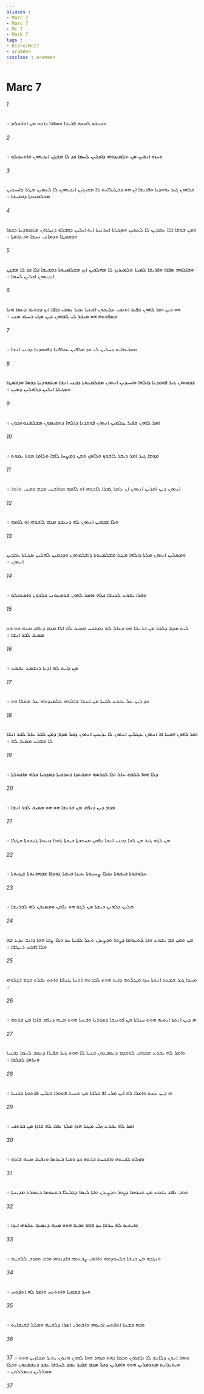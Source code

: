 ```yaml
---
aliases : 
- Marc 7
- Marc 7
- Mc 7
- Mark 7
tags : 
- Bible/Mc/7
- araméen
cssclass : araméen
---
```


# Marc 7

###### 1
ܘܟܢܫܘ ܠܘܬܗ ܦܪܝܫܐ ܘܤܦܪܐ ܕܐܬܘ ܡܢ ܐܘܪܫܠܡ ܀
###### 2
ܘܚܙܘ ܐܢܫܝܢ ܡܢ ܬܠܡܝܕܘܗܝ ܕܐܟܠܝܢ ܠܚܡܐ ܟܕ ܠܐ ܡܫܓܢ ܐܝܕܝܗܘܢ ܘܐܬܥܕܠܘ ܀
###### 3
ܟܠܗܘܢ ܓܝܪ ܝܗܘܕܝܐ ܘܦܪܝܫܐ ܐܢ ܗܘ ܕܒܛܝܠܐܝܬ ܠܐ ܡܫܝܓܝܢ ܐܝܕܝܗܘܢ ܠܐ ܠܥܤܝܢ ܡܛܠ ܕܐܚܝܕܝܢ ܡܫܠܡܢܘܬܐ ܕܩܫܝܫܐ ܀
###### 4
ܘܡܢ ܫܘܩܐ ܐܠܐ ܥܡܕܝܢ ܠܐ ܠܥܤܝܢ ܘܤܓܝܐܬܐ ܐܚܪܢܝܬܐ ܐܝܬ ܐܝܠܝܢ ܕܩܒܠܘ ܕܢܛܪܘܢ ܡܥܡܘܕܝܬܐ ܕܟܤܐ ܘܕܩܤܛܐ ܘܕܡܐܢܝ ܢܚܫܐ ܘܕܥܪܤܬܐ ܀
###### 5
ܘܫܐܠܘܗܝ ܤܦܪܐ ܘܦܪܝܫܐ ܠܡܢܐ ܬܠܡܝܕܝܟ ܠܐ ܡܗܠܟܝܢ ܐܝܟ ܡܫܠܡܢܘܬܐ ܕܩܫܝܫܐ ܐܠܐ ܟܕ ܠܐ ܡܫܓܢ ܐܝܕܝܗܘܢ ܐܟܠܝܢ ܠܚܡܐ ܀
###### 6
ܗܘ ܕܝܢ ܐܡܪ ܠܗܘܢ ܫܦܝܪ ܐܬܢܒܝ ܥܠܝܟܘܢ ܐܫܥܝܐ ܢܒܝܐ ܢܤܒܝ ܒܐܦܐ ܐܝܟ ܕܟܬܝܒ ܕܥܡܐ ܗܢܐ ܒܤܦܘܬܗ ܗܘ ܡܝܩܪ ܠܝ ܠܒܗܘܢ ܕܝܢ ܤܓܝ ܪܚܝܩ ܡܢܝ ܀
###### 7
ܘܤܪܝܩܐܝܬ ܕܚܠܝܢ ܠܝ ܟܕ ܡܠܦܝܢ ܝܘܠܦܢܐ ܕܦܘܩܕܢܐ ܕܒܢܝ ܐܢܫܐ ܀
###### 8
ܫܒܩܬܘܢ ܓܝܪ ܦܘܩܕܢܐ ܕܐܠܗܐ ܘܐܚܝܕܝܢ ܐܢܬܘܢ ܡܫܠܡܢܘܬܐ ܕܒܢܝ ܐܢܫܐ ܡܥܡܘܕܝܬܐ ܕܟܤܐ ܘܕܩܤܛܐ ܘܤܓܝܐܬܐ ܐܝܠܝܢ ܕܠܗܠܝܢ ܕܡܝܢ ܀
###### 9
ܐܡܪ ܠܗܘܢ ܫܦܝܪ ܛܠܡܝܢ ܐܢܬܘܢ ܦܘܩܕܢܐ ܕܐܠܗܐ ܕܬܩܝܡܘܢ ܡܫܠܡܢܘܬܟܘܢ ܀
###### 10
ܡܘܫܐ ܓܝܪ ܐܡܪ ܕܝܩܪ ܠܐܒܘܟ ܘܠܐܡܟ ܘܡܢ ܕܡܨܚܐ ܠܐܒܐ ܘܠܐܡܐ ܡܘܬܐ ܢܡܘܬ ܀
###### 11
ܐܢܬܘܢ ܕܝܢ ܐܡܪܝܢ ܐܢܬܘܢ ܐܢ ܢܐܡܪ ܓܒܪܐ ܠܐܒܘܗܝ ܐܘ ܠܐܡܗ ܩܘܪܒܢܝ ܡܕܡ ܕܡܢܝ ܬܐܬܪ ܀
###### 12
ܘܠܐ ܫܒܩܝܢ ܐܢܬܘܢ ܠܗ ܕܢܥܒܕ ܡܕܡ ܠܐܒܘܗܝ ܐܘ ܠܐܡܗ ܀
###### 13
ܘܡܤܠܝܢ ܐܢܬܘܢ ܡܠܬܐ ܕܐܠܗܐ ܡܛܠ ܡܫܠܡܢܘܬܐ ܕܐܫܠܡܬܘܢ ܘܕܕܡܝܢ ܠܗܠܝܢ ܤܓܝܐܬܐ ܥܒܕܝܢ ܐܢܬܘܢ ܀
###### 14
ܘܩܪܐ ܝܫܘܥ ܠܟܢܫܐ ܟܠܗ ܘܐܡܪ ܠܗܘܢ ܫܘܡܥܘܢܝ ܟܠܟܘܢ ܘܐܤܬܟܠܘ ܀
###### 15
ܠܝܬ ܡܕܡ ܕܠܒܪ ܡܢ ܒܪܢܫܐ ܗܘ ܘܥܐܠ ܠܗ ܕܡܫܟܚ ܡܤܝܒ ܠܗ ܐܠܐ ܡܕܡ ܕܢܦܩ ܡܢܗ ܗܘ ܗܘ ܡܤܝܒ ܠܒܪ ܐܢܫܐ ܀
###### 16
ܡܢ ܕܐܝܬ ܠܗ ܐܕܢܐ ܕܢܫܡܥ ܢܫܡܥ ܀
###### 17
ܟܕ ܕܝܢ ܥܠ ܝܫܘܥ ܠܒܝܬܐ ܡܢ ܟܢܫܐ ܫܐܠܘܗܝ ܬܠܡܝܕܘܗܝ ܥܠ ܡܬܠܐ ܗܘ ܀
###### 18
ܐܡܪ ܠܗܘܢ ܗܟܢܐ ܐܦ ܐܢܬܘܢ ܥܛܠܝܢ ܐܢܬܘܢ ܠܐ ܝܕܥܝܢ ܐܢܬܘܢ ܕܟܠ ܡܕܡ ܕܡܢ ܠܒܪ ܥܐܠ ܠܒܪ ܐܢܫܐ ܠܐ ܡܫܟܚ ܡܤܝܒ ܠܗ ܀
###### 19
ܕܠܐ ܗܘܐ ܠܠܒܗ ܥܐܠ ܐܠܐ ܠܟܪܤܗ ܘܡܫܬܕܐ ܒܬܕܟܝܬܐ ܕܡܕܟܝܐ ܟܠܗ ܡܐܟܘܠܬܐ ܀
###### 20
ܡܕܡ ܕܝܢ ܕܢܦܩ ܡܢ ܒܪܢܫܐ ܗܘ ܗܘ ܡܤܝܒ ܠܒܪ ܐܢܫܐ ܀
###### 21
ܡܢ ܠܓܘ ܓܝܪ ܡܢ ܠܒܐ ܕܒܢܝ ܐܢܫܐ ܢܦܩܢ ܡܚܫܒܬܐ ܒܝܫܬܐ ܓܘܪܐ ܙܢܝܘܬܐ ܓܢܒܘܬܐ ܩܛܠܐ ܀
###### 22
ܥܠܘܒܘܬܐ ܒܝܫܘܬܐ ܢܟܠܐ ܨܚܢܘܬܐ ܥܝܢܐ ܒܝܫܬܐ ܓܘܕܦܐ ܫܒܗܪܢܘܬܐ ܫܛܝܘܬܐ ܀
###### 23
ܗܠܝܢ ܟܠܗܝܢ ܒܝܫܬܐ ܡܢ ܠܓܘ ܗܘ ܢܦܩܢ ܘܡܤܝܒܢ ܠܗ ܠܒܪܢܫܐ ܀
###### 24
ܡܢ ܬܡܢ ܩܡ ܝܫܘܥ ܘܐܬܐ ܠܬܚܘܡܐ ܕܨܘܪ ܘܕܨܝܕܢ ܘܥܠ ܠܒܝܬܐ ܚܕ ܘܠܐ ܨܒܐ ܗܘܐ ܕܐܢܫ ܢܕܥ ܒܗ ܘܠܐ ܐܫܟܚ ܕܢܛܫܐ ܀
###### 25
ܡܚܕܐ ܓܝܪ ܫܡܥܬ ܐܢܬܬܐ ܚܕܐ ܡܛܠܬܗ ܕܐܝܬ ܗܘܬ ܠܒܪܬܗ ܪܘܚܐ ܛܢܦܬܐ ܘܐܬܬ ܢܦܠܬ ܩܕܡ ܪܓܠܘܗܝ ܀
###### 26
ܗܝ ܕܝܢ ܐܢܬܬܐ ܐܝܬܝܗ ܗܘܬ ܚܢܦܬܐ ܡܢ ܦܘܢܝܩܐ ܕܤܘܪܝܐ ܘܒܥܝܐ ܗܘܬ ܡܢܗ ܕܢܦܩ ܫܐܕܐ ܡܢ ܒܪܬܗ ܀
###### 27
ܘܐܡܪ ܠܗ ܝܫܘܥ ܫܒܘܩܝ ܠܘܩܕܡ ܕܢܤܒܥܘܢ ܒܢܝܐ ܠܐ ܗܘܬ ܓܝܪ ܫܦܝܪܐ ܕܢܤܒ ܠܚܡܐ ܕܒܢܝܐ ܘܢܪܡܐ ܠܟܠܒܐ ܀
###### 28
ܗܝ ܕܝܢ ܥܢܬ ܘܐܡܪܐ ܠܗ ܐܝܢ ܡܪܝ ܐܦ ܟܠܒܐ ܡܢ ܬܚܝܬ ܦܬܘܪܐ ܐܟܠܝܢ ܦܪܬܘܬܐ ܕܒܢܝܐ ܀
###### 29
ܐܡܪ ܠܗ ܝܫܘܥ ܙܠܝ ܡܛܠ ܗܕܐ ܡܠܬܐ ܢܦܩ ܠܗ ܫܐܕܐ ܡܢ ܒܪܬܟܝ ܀
###### 30
ܘܐܙܠܬ ܠܒܝܬܗ ܘܐܫܟܚܬ ܒܪܬܗ ܟܕ ܪܡܝܐ ܒܥܪܤܐ ܘܢܦܝܩ ܡܢܗ ܫܐܕܗ ܀
###### 31
ܬܘܒ ܢܦܩ ܝܫܘܥ ܡܢ ܬܚܘܡܐ ܕܨܘܪ ܘܕܨܝܕܢ ܘܐܬܐ ܠܝܡܐ ܕܓܠܝܠܐ ܒܬܚܘܡܐ ܕܥܤܪܬ ܡܕܝܢܬܐ ܀
###### 32
ܘܐܝܬܝܘ ܠܗ ܚܪܫܐ ܚܕ ܦܐܩܐ ܘܒܥܐ ܗܘܘ ܡܢܗ ܕܢܤܝܡ ܥܠܘܗܝ ܐܝܕܐ ܀
###### 33
ܘܢܓܕܗ ܡܢ ܟܢܫܐ ܒܠܚܘܕܘܗܝ ܘܐܪܡܝ ܨܒܥܬܗ ܒܐܕܢܘܗܝ ܘܪܩ ܘܩܪܒ ܠܠܫܢܗ ܀
###### 34
ܘܚܪ ܒܫܡܝܐ ܘܐܬܬܢܚ ܘܐܡܪ ܠܗ ܐܬܦܬܚ ܀
###### 35
ܘܒܗ ܒܫܥܬܐ ܐܬܦܬܚ ܐܕܢܘܗܝ ܘܐܫܬܪܝ ܐܤܪܐ ܕܠܫܢܗ ܘܡܠܠ ܦܫܝܩܐܝܬ ܀
###### 36
ܘܙܗܪ ܐܢܘܢ ܕܠܐܢܫ ܠܐ ܢܐܡܪܘܢ ܘܟܡܐ ܕܗܘ ܡܙܗܪ ܗܘܐ ܠܗܘܢ ܗܢܘܢ ܝܬܝܪ ܡܟܪܙܝܢ ܗܘܘ ܀ 37 ܘܝܬܝܪܐܝܬ ܡܬܕܡܪܝܢ ܗܘܘ ܘܐܡܪܝܢ ܕܟܠ ܡܕܡ ܫܦܝܪ ܥܒܕ ܠܚܪܫܐ ܥܒܕ ܕܢܫܡܥܘܢ ܘܕܠܐ ܡܡܠܠܝܢ ܕܢܡܠܠܘܢ ܀
###### 37
 
